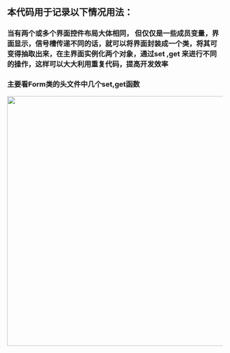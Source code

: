 ## 本代码用于记录以下情况用法： ##  

### 当有两个或多个界面控件布局大体相同， 但仅仅是一些成员变量，界面显示，信号槽传递不同的话，就可以将界面封装成一个类，将其可变得抽取出来，在主界面实例化两个对象，通过set ,get 来进行不同的操作，这样可以大大利用重复代码，提高开发效率 ###  

### 主要看Form类的头文件中几个set,get函数 ###  
  
  
<div align=center>
<img src="https://github.com/zhaoyuRobotics/QT/blob/master/ModuleSameGui/image/Modular_same_interface.gif" width="862" height="584" align=center/>
</div>




